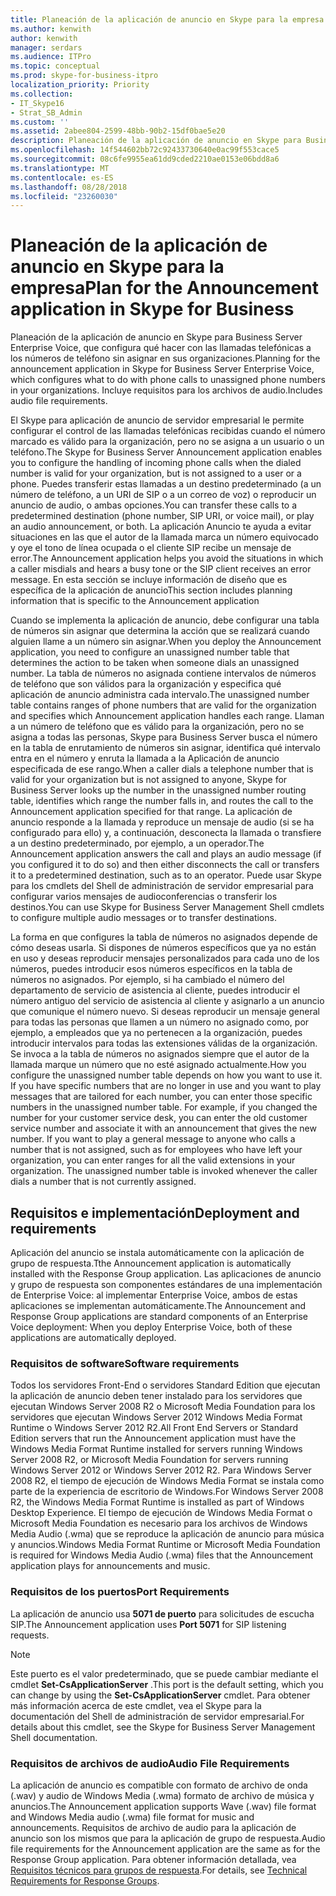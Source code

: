 ```yaml
---
title: Planeación de la aplicación de anuncio en Skype para la empresa
ms.author: kenwith
author: kenwith
manager: serdars
ms.audience: ITPro
ms.topic: conceptual
ms.prod: skype-for-business-itpro
localization_priority: Priority
ms.collection:
- IT_Skype16
- Strat_SB_Admin
ms.custom: ''
ms.assetid: 2abee804-2599-48bb-90b2-15df0bae5e20
description: Planeación de la aplicación de anuncio en Skype para Business Server Enterprise Voice, que configura qué hacer con las llamadas telefónicas a los números de teléfono sin asignar en sus organizaciones. Incluye requisitos para los archivos de audio.
ms.openlocfilehash: 14f544602bb72c92433730640e0ac99f553cace5
ms.sourcegitcommit: 08c6fe9955ea61dd9cded2210ae0153e06bdd8a6
ms.translationtype: MT
ms.contentlocale: es-ES
ms.lasthandoff: 08/28/2018
ms.locfileid: "23260030"
---
```

# <a name="plan-for-the-announcement-application-in-skype-for-business"></a><span data-ttu-id="5793b-104">Planeación de la aplicación de anuncio en Skype para la empresa</span><span class="sxs-lookup"><span data-stu-id="5793b-104">Plan for the Announcement application in Skype for Business</span></span>

<span data-ttu-id="5793b-105">Planeación de la aplicación de anuncio en Skype para Business Server Enterprise Voice, que configura qué hacer con las llamadas telefónicas a los números de teléfono sin asignar en sus organizaciones.</span><span class="sxs-lookup"><span data-stu-id="5793b-105">Planning for the announcement application in Skype for Business Server Enterprise Voice, which configures what to do with phone calls to unassigned phone numbers in your organizations.</span></span> <span data-ttu-id="5793b-106">Incluye requisitos para los archivos de audio.</span><span class="sxs-lookup"><span data-stu-id="5793b-106">Includes audio file requirements.</span></span>

<span data-ttu-id="5793b-107">El Skype para aplicación de anuncio de servidor empresarial le permite configurar el control de las llamadas telefónicas recibidas cuando el número marcado es válido para la organización, pero no se asigna a un usuario o un teléfono.</span><span class="sxs-lookup"><span data-stu-id="5793b-107">The Skype for Business Server Announcement application enables you to configure the handling of incoming phone calls when the dialed number is valid for your organization, but is not assigned to a user or a phone.</span></span> <span data-ttu-id="5793b-108">Puedes transferir estas llamadas a un destino predeterminado (a un número de teléfono, a un URI de SIP o a un correo de voz) o reproducir un anuncio de audio, o ambas opciones.</span><span class="sxs-lookup"><span data-stu-id="5793b-108">You can transfer these calls to a predetermined destination (phone number, SIP URI, or voice mail), or play an audio announcement, or both.</span></span> <span data-ttu-id="5793b-109">La aplicación Anuncio te ayuda a evitar situaciones en las que el autor de la llamada marca un número equivocado y oye el tono de línea ocupada o el cliente SIP recibe un mensaje de error.</span><span class="sxs-lookup"><span data-stu-id="5793b-109">The Announcement application helps you avoid the situations in which a caller misdials and hears a busy tone or the SIP client receives an error message.</span></span> <span data-ttu-id="5793b-110">En esta sección se incluye información de diseño que es específica de la aplicación de anuncio</span><span class="sxs-lookup"><span data-stu-id="5793b-110">This section includes planning information that is specific to the Announcement application</span></span>

<span data-ttu-id="5793b-111">Cuando se implementa la aplicación de anuncio, debe configurar una tabla de números sin asignar que determina la acción que se realizará cuando alguien llame a un número sin asignar.</span><span class="sxs-lookup"><span data-stu-id="5793b-111">When you deploy the Announcement application, you need to configure an unassigned number table that determines the action to be taken when someone dials an unassigned number.</span></span> <span data-ttu-id="5793b-112">La tabla de números no asignada contiene intervalos de números de teléfono que son válidos para la organización y especifica qué aplicación de anuncio administra cada intervalo.</span><span class="sxs-lookup"><span data-stu-id="5793b-112">The unassigned number table contains ranges of phone numbers that are valid for the organization and specifies which Announcement application handles each range.</span></span> <span data-ttu-id="5793b-113">Llaman a un número de teléfono que es válido para la organización, pero no se asigna a todas las personas, Skype para Business Server busca el número en la tabla de enrutamiento de números sin asignar, identifica qué intervalo entra en el número y enruta la llamada a la Aplicación de anuncio especificada de ese rango.</span><span class="sxs-lookup"><span data-stu-id="5793b-113">When a caller dials a telephone number that is valid for your organization but is not assigned to anyone, Skype for Business Server looks up the number in the unassigned number routing table, identifies which range the number falls in, and routes the call to the Announcement application specified for that range.</span></span> <span data-ttu-id="5793b-114">La aplicación de anuncio responde a la llamada y reproduce un mensaje de audio (si se ha configurado para ello) y, a continuación, desconecta la llamada o transfiere a un destino predeterminado, por ejemplo, a un operador.</span><span class="sxs-lookup"><span data-stu-id="5793b-114">The Announcement application answers the call and plays an audio message (if you configured it to do so) and then either disconnects the call or transfers it to a predetermined destination, such as to an operator.</span></span> <span data-ttu-id="5793b-115">Puede usar Skype para los cmdlets del Shell de administración de servidor empresarial para configurar varios mensajes de audioconferencias o transferir los destinos.</span><span class="sxs-lookup"><span data-stu-id="5793b-115">You can use Skype for Business Server Management Shell cmdlets to configure multiple audio messages or to transfer destinations.</span></span>

<span data-ttu-id="5793b-p105">La forma en que configures la tabla de números no asignados depende de cómo deseas usarla. Si dispones de números específicos que ya no están en uso y deseas reproducir mensajes personalizados para cada uno de los números, puedes introducir esos números específicos en la tabla de números no asignados. Por ejemplo, si ha cambiado el número del departamento de servicio de asistencia al cliente, puedes introducir el número antiguo del servicio de asistencia al cliente y asignarlo a un anuncio que comunique el número nuevo. Si deseas reproducir un mensaje general para todas las personas que llamen a un número no asignado como, por ejemplo, a empleados que ya no pertenecen a la organización, puedes introducir intervalos para todas las extensiones válidas de la organización. Se invoca a la tabla de números no asignados siempre que el autor de la llamada marque un número que no esté asignado actualmente.</span><span class="sxs-lookup"><span data-stu-id="5793b-p105">How you configure the unassigned number table depends on how you want to use it. If you have specific numbers that are no longer in use and you want to play messages that are tailored for each number, you can enter those specific numbers in the unassigned number table. For example, if you changed the number for your customer service desk, you can enter the old customer service number and associate it with an announcement that gives the new number. If you want to play a general message to anyone who calls a number that is not assigned, such as for employees who have left your organization, you can enter ranges for all the valid extensions in your organization. The unassigned number table is invoked whenever the caller dials a number that is not currently assigned.</span></span>

## <a name="deployment-and-requirements"></a><span data-ttu-id="5793b-121">Requisitos e implementación</span><span class="sxs-lookup"><span data-stu-id="5793b-121">Deployment and requirements</span></span>

<span data-ttu-id="5793b-122">Aplicación del anuncio se instala automáticamente con la aplicación de grupo de respuesta.</span><span class="sxs-lookup"><span data-stu-id="5793b-122">Tthe Announcement application is automatically installed with the Response Group application.</span></span> <span data-ttu-id="5793b-123">Las aplicaciones de anuncio y grupo de respuesta son componentes estándares de una implementación de Enterprise Voice: al implementar Enterprise Voice, ambos de estas aplicaciones se implementan automáticamente.</span><span class="sxs-lookup"><span data-stu-id="5793b-123">The Announcement and Response Group applications are standard components of an Enterprise Voice deployment: When you deploy Enterprise Voice, both of these applications are automatically deployed.</span></span>

### <a name="software-requirements"></a><span data-ttu-id="5793b-124">Requisitos de software</span><span class="sxs-lookup"><span data-stu-id="5793b-124">Software requirements</span></span>

<span data-ttu-id="5793b-125">Todos los servidores Front-End o servidores Standard Edition que ejecutan la aplicación de anuncio deben tener instalado para los servidores que ejecutan Windows Server 2008 R2 o Microsoft Media Foundation para los servidores que ejecutan Windows Server 2012 Windows Media Format Runtime o Windows Server 2012 R2.</span><span class="sxs-lookup"><span data-stu-id="5793b-125">All Front End Servers or Standard Edition servers that run the Announcement application must have the Windows Media Format Runtime installed for servers running Windows Server 2008 R2, or Microsoft Media Foundation for servers running Windows Server 2012 or Windows Server 2012 R2.</span></span> <span data-ttu-id="5793b-126">Para Windows Server 2008 R2, el tiempo de ejecución de Windows Media Format se instala como parte de la experiencia de escritorio de Windows.</span><span class="sxs-lookup"><span data-stu-id="5793b-126">For Windows Server 2008 R2, the Windows Media Format Runtime is installed as part of Windows Desktop Experience.</span></span> <span data-ttu-id="5793b-127">El tiempo de ejecución de Windows Media Format o Microsoft Media Foundation es necesario para los archivos de Windows Media Audio (.wma) que se reproduce la aplicación de anuncio para música y anuncios.</span><span class="sxs-lookup"><span data-stu-id="5793b-127">Windows Media Format Runtime or Microsoft Media Foundation is required for Windows Media Audio (.wma) files that the Announcement application plays for announcements and music.</span></span>

### <a name="port-requirements"></a><span data-ttu-id="5793b-128">Requisitos de los puertos</span><span class="sxs-lookup"><span data-stu-id="5793b-128">Port Requirements</span></span>

<span data-ttu-id="5793b-129">La aplicación de anuncio usa **5071 de puerto** para solicitudes de escucha SIP.</span><span class="sxs-lookup"><span data-stu-id="5793b-129">The Announcement application uses **Port 5071** for SIP listening requests.</span></span>

> [!NOTE]
> <span data-ttu-id="5793b-130">Este puerto es el valor predeterminado, que se puede cambiar mediante el cmdlet **Set-CsApplicationServer** .</span><span class="sxs-lookup"><span data-stu-id="5793b-130">This port is the default setting, which you can change by using the **Set-CsApplicationServer** cmdlet.</span></span> <span data-ttu-id="5793b-131">Para obtener más información acerca de este cmdlet, vea el Skype para la documentación del Shell de administración de servidor empresarial.</span><span class="sxs-lookup"><span data-stu-id="5793b-131">For details about this cmdlet, see the Skype for Business Server Management Shell documentation.</span></span>

### <a name="audio-file-requirements"></a><span data-ttu-id="5793b-132">Requisitos de archivos de audio</span><span class="sxs-lookup"><span data-stu-id="5793b-132">Audio File Requirements</span></span>

<span data-ttu-id="5793b-133">La aplicación de anuncio es compatible con formato de archivo de onda (.wav) y audio de Windows Media (.wma) formato de archivo de música y anuncios.</span><span class="sxs-lookup"><span data-stu-id="5793b-133">The Announcement application supports Wave (.wav) file format and Windows Media audio (.wma) file format for music and announcements.</span></span> <span data-ttu-id="5793b-134">Requisitos de archivo de audio para la aplicación de anuncio son los mismos que para la aplicación de grupo de respuesta.</span><span class="sxs-lookup"><span data-stu-id="5793b-134">Audio file requirements for the Announcement application are the same as for the Response Group application.</span></span> <span data-ttu-id="5793b-135">Para obtener información detallada, vea [Requisitos técnicos para grupos de respuesta](https://technet.microsoft.com/library/477488bd-124f-437b-9327-732a0d7271ca.aspx).</span><span class="sxs-lookup"><span data-stu-id="5793b-135">For details, see [Technical Requirements for Response Groups](https://technet.microsoft.com/library/477488bd-124f-437b-9327-732a0d7271ca.aspx).</span></span>



